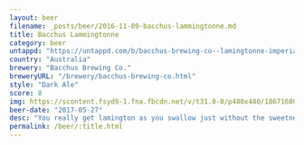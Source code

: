 ```yaml
---
layout: beer
filename: _posts/beer/2016-11-09-bacchus-lammingtonne.md
title: Bacchus Lammingtonne
category: beer
untappd: "https://untappd.com/b/bacchus-brewing-co--lamingtonne-imperial-dark-ale/1460175"
country: "Australia"
brewery: "Bacchus Brewing Co."
breweryURL: "/brewery/bacchus-brewing-co.html"
style: "Dark Ale"
score: 8
img: https://scontent.fsyd9-1.fna.fbcdn.net/v/t31.0-0/p480x480/18671680_10155251934783745_6372469218024421431_o.jpg?_nc_cat=110&_nc_sid=e007fa&_nc_ohc=1T01qjRntMcAX8aWqb8&_nc_ht=scontent.fsyd9-1.fna&_nc_tp=6&oh=dfa521a16d9394ad3f6edcf94d1d2899&oe=5F47970D
beer-date: "2017-05-27"
desc: "You really get lamington as you swallow just without the sweetness. Powerful but easy drinking. Could have been a bit creamier"
permalink: /beer/:title.html
---
```


